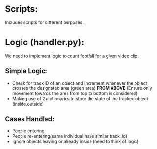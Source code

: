 # Scripts:
Includes scripts for different purposes.

# Logic (handler.py):
We need to implement logic to count footfall for a given video clip.

## Simple Logic:
- Check for track ID of an object and increment whenever the object crosses the designated area (green area) **FROM ABOVE** (Ensure only movement towards the area from top to bottom is considered)
- Making use of 2 dictionaries to store the state of the tracked object (inside,outside)

## Cases Handled:
- People entering
- People re-entering(same individual have similar track_id)
- Ignore objects leaving or already inside (need to think of logic)
